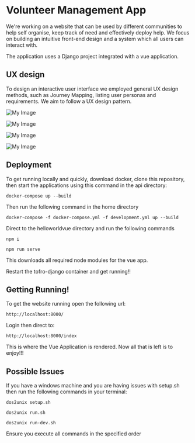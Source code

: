 # Volunteer Management App

We're working on a website that can be used by different communities to help self organise, keep track of need and effectively deploy help. We focus on building an intuitive front-end design and a system which all users can interact with.

The application uses a Django project integrated with a vue application.

## UX design
To design an interactive user interface we employed general UX design methods, such as Journey Mapping, listing user personas and requirements. We aim to follow a UX design pattern.

![My Image](images/image1.jpg)

![My Image](images/image2.jpg)

![My Image](images/image3.jpg)

![My Image](images/image4.jpg)

## Deployment

To get running locally and quickly, download docker, clone this repository, then start the applications using this command in the api directory:

    docker-compose up --build

Then run the following command in the home directory

    docker-compose -f docker-compose.yml -f development.yml up --build

Direct to the helloworldvue directory and run the following commands

    npm i

    npm run serve

This downloads all required node modules for the vue app.

Restart the tofro-django container and get running!!

## Getting Running!

To get the website running open the following url:

    http://localhost:8000/

Login then direct to:

    http://localhost:8000/index

This is where the Vue Application is rendered. Now all that is left is to enjoy!!!

## Possible Issues
If you have a windows machine and you are having issues with setup.sh then run the following commands in your terminal:

    dos2unix setup.sh

    dos2unix run.sh

    dos2unix run-dev.sh

Ensure you execute all commands in the specified order